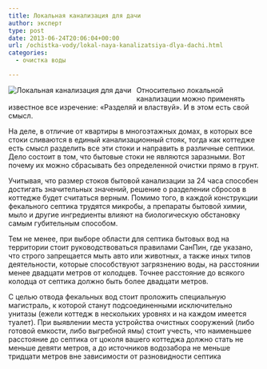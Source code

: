 ```yaml
---
title: Локальная канализация для дачи
author: эксперт
type: post
date: 2013-06-24T20:06:04+00:00
url: /ochistka-vody/lokal-naya-kanalizatsiya-dlya-dachi.html
categories:
  - очистка воды

---
```

<img style="float: left; margin: 0px 10px 10px 0px;" src="http://gkvodoley.com.ua/wp-content/uploads/2013/06/wpid-alt27-.jpg" alt="Локальная канализация для дачи" title="Локальная канализация на даче" align="left" />Относительно локальной канализации можно применять известное все изречение: &#171;Разделяй и властвуй&#187;. И в этом есть свой смысл.<!--more-->

На деле, в отличие от квартиры в многоэтажных домах, в которых все стоки сливаются в единый канализационный стояк, тогда как коттедже есть смысл разделить все эти стоки и направить в различные септики. Дело состоит в том, что бытовые стоки не являются заразными. Вот почему их можно сбрасывать без определенной очистки прямо в грунт.

Учитывая, что размер стоков бытовой канализации за 24 часа способен достигать значительных значений, решение о разделении сбросов в коттедже будет считаться верным. Помимо того, в каждой конструкции фекального септика трудятся микробы, а препараты бытовой химии, мыло и другие ингредиенты влияют на биологическую обстановку самым губительным способом.

Тем не менее, при выборе области для септика бытовых вод на территории стоит руководствоваться правилами СанПин, где указано, что строго запрещается мыть авто или животных, а также иных типов деятельности, которые способствуют загрязнению воды, на расстоянии менее двадцати метров от колодцев. Точнее расстояние до всякого колодца от септика должно быть более двадцати метров.

С целью отвода фекальных вод стоит проложить специальную магистраль, к которой станут подсоединенными исключительно унитазы (ежели коттедж в нескольких уровнях и на каждом имеется туалет). При выявлении места устройства очистных сооружений (либо готовой емкости, либо выгребной ямы) стоит учесть, что наименьшее расстояние до септика от цоколя вашего коттеджа должно стать не меньше девяти метров, а до источников водозабора не меньше тридцати метров вне зависимости от разновидности септика